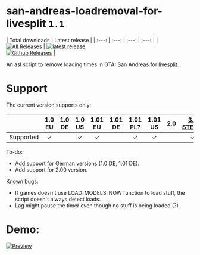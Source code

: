 # san-andreas-loadremoval-for-livesplit `1.1`

| Total downloads | Latest release |
| :---: | :---: | :---: | :---: |
|  [![All Releases](https://img.shields.io/github/downloads/Blantas/san-andreas-loadremoval-for-livesplit/total.svg?maxAge=86400)](https://github.com/Blantas/san-andreas-loadremoval-for-livesplit/releases)  |  [![latest release](https://img.shields.io/github/release/Blantas/san-andreas-loadremoval-for-livesplit.svg?maxAge=86400)](https://github.com/Blantas/san-andreas-loadremoval-for-livesplit/releases) <br> [![Github Releases](https://img.shields.io/github/downloads/Blantas/san-andreas-loadremoval-for-livesplit/latest/total.svg?maxAge=86400)](https://github.com/Blantas/san-andreas-loadremoval-for-livesplit/releases)  | 

An asl script to remove loading times in GTA: San Andreas for [livesplit](http://livesplit.github.io).

# Support

The current version supports only:

|           | 1.0 EU | 1.0 DE | 1.0 US | 1.01 EU | 1.01 DE | 1.01 PL? | 1.01 US | 2.0 | [3.0 STEAM](https://steamcommunity.com/app/12120/discussions/0/34096318964479523/) | r1 STEAM | [r2 STEAM](http://store.steampowered.com/app/12120/) | [WinStore](https://www.microsoft.com/en-us/store/p/grand-theft-auto-san-andreas/9wzdncrfj1zn) |
|-----------|:---:|:---:|:---:|:---:|:---:|:---:|:---:|:---:|:---:|:---:|:---:|:---:|
| Supported |    ✓   |        |    ✓   |    ✓    |         |      ✓      |    ✓    |     |  ✓  |             |      ✓      |               |

To-do:
* Add support for German versions (1.0 DE, 1.01 DE).
* Add support for 2.00 version.

Known bugs:
* If games doesn't use LOAD_MODELS_NOW function to load stuff, the script doesn't always detect loads.
* Lag might pause the timer even though no stuff is being loaded (?).

# Demo:

[![Preview](https://j.gifs.com/66v8xl.gif)](https://www.youtube.com/watch?v=SZ18yIhLc6w)
